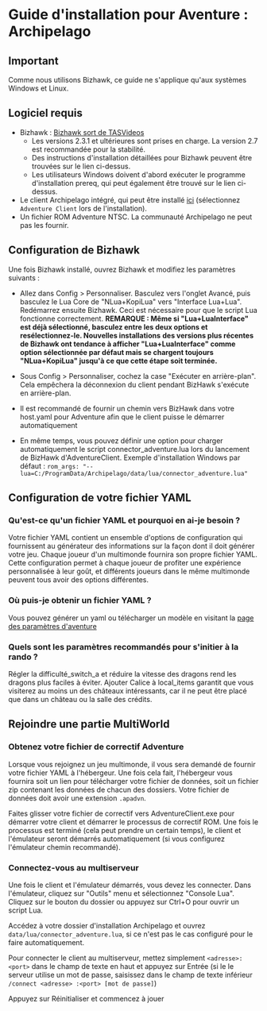 # Guide d'installation pour Aventure : Archipelago

## Important

Comme nous utilisons Bizhawk, ce guide ne s'applique qu'aux systèmes Windows et Linux.

## Logiciel requis

- Bizhawk : [Bizhawk sort de TASVideos](https://tasvideos.org/BizHawk/ReleaseHistory)
   - Les versions 2.3.1 et ultérieures sont prises en charge. La version 2.7 est recommandée pour la stabilité.
   - Des instructions d'installation détaillées pour Bizhawk peuvent être trouvées sur le lien ci-dessus.
   - Les utilisateurs Windows doivent d'abord exécuter le programme d'installation prereq, qui peut également être trouvé sur le lien ci-dessus.
- Le client Archipelago intégré, qui peut être installé [ici](https://github.com/ArchipelagoMW/Archipelago/releases)
   (sélectionnez `Adventure Client` lors de l'installation).
- Un fichier ROM Adventure NTSC. La communauté Archipelago ne peut pas les fournir.

## Configuration de Bizhawk

Une fois Bizhawk installé, ouvrez Bizhawk et modifiez les paramètres suivants :

- Allez dans Config > Personnaliser. Basculez vers l'onglet Avancé, puis basculez le Lua Core de "NLua+KopiLua" vers
   "Interface Lua+Lua". Redémarrez ensuite Bizhawk. Ceci est nécessaire pour que le script Lua fonctionne correctement.
   **REMARQUE : Même si "Lua+LuaInterface" est déjà sélectionné, basculez entre les deux options et resélectionnez-le. Nouvelles installations**
   **des versions plus récentes de Bizhawk ont tendance à afficher "Lua+LuaInterface" comme option sélectionnée par défaut mais se chargent toujours**
   **"NLua+KopiLua" jusqu'à ce que cette étape soit terminée.**
- Sous Config > Personnaliser, cochez la case "Exécuter en arrière-plan". Cela empêchera la déconnexion du client pendant
BizHawk s'exécute en arrière-plan.

- Il est recommandé de fournir un chemin vers BizHawk dans votre host.yaml pour Adventure afin que le client puisse le démarrer automatiquement
- En même temps, vous pouvez définir une option pour charger automatiquement le script connector_adventure.lua lors du lancement de BizHawk
d'AdventureClient.
Exemple d'installation Windows par défaut :
```rom_args: "--lua=C:/ProgramData/Archipelago/data/lua/connector_adventure.lua"```

## Configuration de votre fichier YAML

### Qu'est-ce qu'un fichier YAML et pourquoi en ai-je besoin ?

Votre fichier YAML contient un ensemble d'options de configuration qui fournissent au générateur des informations sur la façon dont il doit
générer votre jeu. Chaque joueur d'un multimonde fournira son propre fichier YAML. Cette configuration permet à chaque joueur de profiter
une expérience personnalisée à leur goût, et différents joueurs dans le même multimonde peuvent tous avoir des options différentes.

### Où puis-je obtenir un fichier YAML ?

Vous pouvez générer un yaml ou télécharger un modèle en visitant la [page des paramètres d'aventure](/games/Adventure/player-settings)

### Quels sont les paramètres recommandés pour s'initier à la rando ?
Régler la difficulté_switch_a et réduire la vitesse des dragons rend les dragons plus faciles à éviter. Ajouter Calice à
local_items garantit que vous visiterez au moins un des châteaux intéressants, car il ne peut être placé que dans un château ou
la salle des crédits.

## Rejoindre une partie MultiWorld

### Obtenez votre fichier de correctif Adventure

Lorsque vous rejoignez un jeu multimonde, il vous sera demandé de fournir votre fichier YAML à l'hébergeur. Une fois cela fait,
l'hébergeur vous fournira soit un lien pour télécharger votre fichier de données, soit un fichier zip contenant les données de chacun
des dossiers. Votre fichier de données doit avoir une extension `.apadvn`.

Faites glisser votre fichier de correctif vers AdventureClient.exe pour démarrer votre client et démarrer le processus de correctif ROM. Une fois le processus
est terminé (cela peut prendre un certain temps), le client et l'émulateur seront démarrés automatiquement (si vous configurez l'émulateur
chemin recommandé).

### Connectez-vous au multiserveur

Une fois le client et l'émulateur démarrés, vous devez les connecter. Dans l'émulateur, cliquez sur "Outils"
menu et sélectionnez "Console Lua". Cliquez sur le bouton du dossier ou appuyez sur Ctrl+O pour ouvrir un script Lua.

Accédez à votre dossier d'installation Archipelago et ouvrez `data/lua/connector_adventure.lua`, si ce n'est pas le cas
configuré pour le faire automatiquement.

Pour connecter le client au multiserveur, mettez simplement `<adresse>:<port>` dans le champ de texte en haut et appuyez sur Entrée (si le
le serveur utilise un mot de passe, saisissez dans le champ de texte inférieur `/connect <adresse> :<port> [mot de passe]`)

Appuyez sur Réinitialiser et commencez à jouer